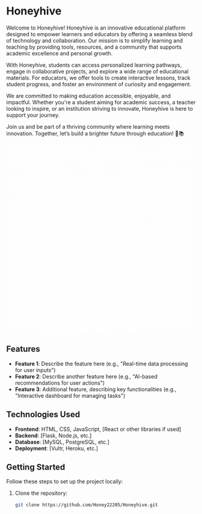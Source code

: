 
# Honeyhive

Welcome to Honeyhive!
Honeyhive is an innovative educational platform designed to empower learners and educators by offering a seamless blend of technology and collaboration. Our mission is to simplify learning and teaching by providing tools, resources, and a community that supports academic excellence and personal growth.

With Honeyhive, students can access personalized learning pathways, engage in collaborative projects, and explore a wide range of educational materials. For educators, we offer tools to create interactive lessons, track student progress, and foster an environment of curiosity and engagement.

We are committed to making education accessible, enjoyable, and impactful. Whether you're a student aiming for academic success, a teacher looking to inspire, or an institution striving to innovate, Honeyhive is here to support your journey.

Join us and be part of a thriving community where learning meets innovation. Together, let’s build a brighter future through education! 🐝📚



![Honeyhive Logo](images/HIVE.gif)

## Features

- **Feature 1**: Describe the feature here (e.g., "Real-time data processing for user inputs")
- **Feature 2**: Describe another feature here (e.g., "AI-based recommendations for user actions")
- **Feature 3**: Additional feature, describing key functionalities (e.g., "Interactive dashboard for managing tasks")
  
## Technologies Used

- **Frontend**: HTML, CSS, JavaScript, [React or other libraries if used]
- **Backend**: [Flask, Node.js, etc.]
- **Database**: [MySQL, PostgreSQL, etc.]
- **Deployment**: [Vultr, Heroku, etc.]

## Getting Started

Follow these steps to set up the project locally:

1. Clone the repository:
   ```bash
   git clone https://github.com/Honey22205/Honeyhive.git

